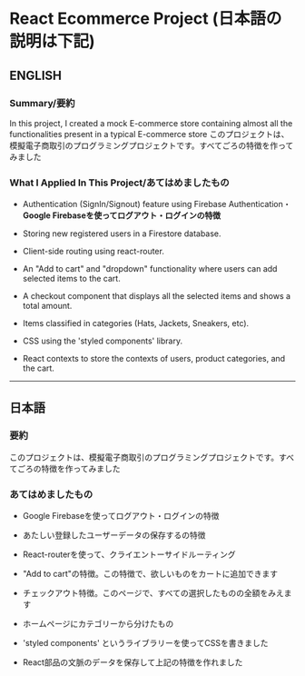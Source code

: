 # React Ecommerce Project (日本語の説明は下記)

## ENGLISH 

### Summary/要約

In this project, I created a mock E-commerce store containing almost all the functionalities present in a typical E-commerce store
このプロジェクトは、模擬電子商取引のプログラミングプロジェクトです。すべてごろの特徴を作ってみました

### What I Applied In This Project/あてはめましたもの

* Authentication (SignIn/Signout) feature using Firebase Authentication・**Google Firebaseを使ってログアウト・ログインの特徴**

* Storing new registered users in a Firestore database.

* Client-side routing using react-router.

* An "Add to cart" and "dropdown" functionality where users can add selected items to the cart.

* A checkout component that displays all the selected items and shows a total amount.

* Items classified in categories (Hats, Jackets, Sneakers, etc).

* CSS using the 'styled components' library.

* React contexts to store the contexts of users, product categories, and the cart.

----------------------------------------------

## 日本語

### 要約

このプロジェクトは、模擬電子商取引のプログラミングプロジェクトです。すべてごろの特徴を作ってみました

### あてはめましたもの

* Google Firebaseを使ってログアウト・ログインの特徴

* あたしい登録したユーザーデータの保存するの特徴

* React-routerを使って、クライエントーサイドルーティング

* "Add to cart"の特徴。この特徴で、欲しいものをカートに追加できます

* チェックアウト特徴。このページで、すべての選択したものの全額をみえます

* ホームページにカテゴリーから分けたもの

* 'styled components' というライブラリーを使ってCSSを書きました

* React部品の文脈のデータを保存して上記の特徴を作れました

